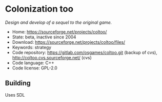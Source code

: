 # Colonization too

_Design and develop of a sequel to the original game._

- Home: https://sourceforge.net/projects/coltoo/
- State: beta, inactive since 2004
- Download: https://sourceforge.net/projects/coltoo/files/
- Keywords: strategy
- Code repository: https://gitlab.com/osgames/coltoo.git (backup of cvs), http://coltoo.cvs.sourceforge.net/ (cvs)
- Code language: C++
- Code license: GPL-2.0

## Building

Uses SDL
